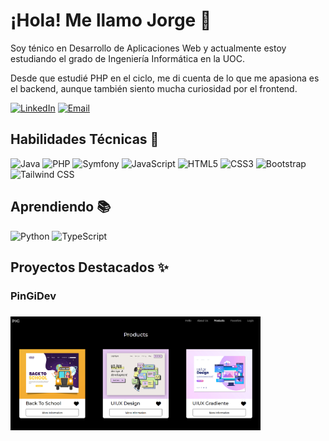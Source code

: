 <!--## Hi there 👋-->
<!--
**jpingil/jpingil** is a ✨ _special_ ✨ repository because its `README.md` (this file) appears on your GitHub profile.

Here are some ideas to get you started:

- 🔭 I’m currently working on ...
- 🌱 I’m currently learning ...
- 👯 I’m looking to collaborate on ...
- 🤔 I’m looking for help with ...
- 💬 Ask me about ...
- 📫 How to reach me: ...
- 😄 Pronouns: ...
- ⚡ Fun fact: ...
-->
<h1>¡Hola! Me llamo Jorge 👋</h1>
<p>Soy ténico en Desarrollo de Aplicaciones Web y actualmente estoy estudiando el grado de Ingeniería Informática en la UOC.</p>
<p>Desde que estudié PHP en el ciclo, me di cuenta de lo que me apasiona es el backend, aunque también siento mucha curiosidad por el frontend.</p>

[<img src="https://img.shields.io/badge/LinkedIn-0A66C2?style=for-the-badge&logo=linkedin&logoColor=white" alt="LinkedIn"/>](https://www.linkedin.com/in/jpingil/)
[<img src="https://img.shields.io/badge/Email-D14836?style=for-the-badge&logo=gmail&logoColor=white" alt="Email"/>](mailto:jpingil@example.com)

<h2 align="left">Habilidades Técnicas 🔭</h2>
<p>
<img src="https://img.shields.io/badge/Java-ED8B00?style=for-the-badge&logo=coffeescript&logoColor=white" alt="Java"/>
<img src="https://img.shields.io/badge/PHP-777BB4?style=for-the-badge&logo=php&logoColor=white" alt="PHP"/>
<img src="https://img.shields.io/badge/Symfony-000000?style=for-the-badge&logo=symfony&logoColor=white" alt="Symfony"/>
<img src="https://img.shields.io/badge/JavaScript-F7DF1E?style=for-the-badge&logo=javascript&logoColor=black" alt="JavaScript"/>
<img src="https://img.shields.io/badge/HTML5-E34F26?style=for-the-badge&logo=html5&logoColor=white" alt="HTML5"/>
<img src="https://img.shields.io/badge/CSS3-1572B6?style=for-the-badge&logo=css3&logoColor=white" alt="CSS3"/>
<img src="https://img.shields.io/badge/Bootstrap-7952B3?style=for-the-badge&logo=bootstrap&logoColor=white" alt="Bootstrap"/>
<img src="https://img.shields.io/badge/Tailwind-06B6D4?style=for-the-badge&logo=tailwindcss&logoColor=white" alt="Tailwind CSS"/>
</p>

<h2>Aprendiendo 📚</h2>
<p>
<img src="https://img.shields.io/badge/Python-3776AB?style=for-the-badge&logo=python&logoColor=white" alt="Python"/>
<img src="https://img.shields.io/badge/TypeScript-3178C6?style=for-the-badge&logo=typescript&logoColor=white" alt="TypeScript"/>
</p>

<h2>Proyectos Destacados ✨</h2>
<div>
<h3>PinGiDev<h3>
<a href="https://github.com/jpingil/PinGiDev"><img src="https://github.com/jpingil/PinGiDev/blob/main/public/assets/imgs/CapturaGitHub.png?raw=true" width="400"/></a>
</div>



